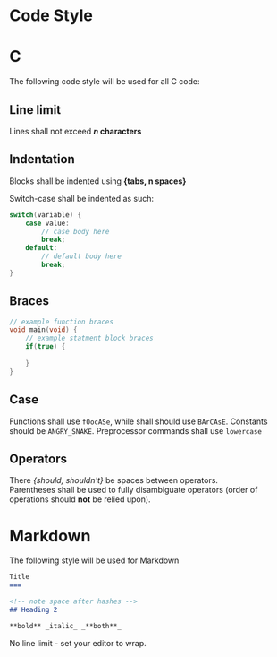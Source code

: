 Code Style
===

# C
The following code style will be used for all C code:

## Line limit
Lines shall not exceed **_n_ characters**

## Indentation
Blocks shall be indented using **{tabs, n spaces}**

Switch-case shall be indented as such:
```c
switch(variable) {
	case value:
		// case body here
		break;
	default:
		// default body here
		break;
}
```

## Braces
```c
// example function braces
void main(void) {
	// example statment block braces
	if(true) {
		
	}
}
```

## Case
Functions shall use `fOocASe`, while shall should use `BArCAsE`. Constants should be `ANGRY_SNAKE`. Preprocessor commands shall use `lowercase`

## Operators
There _{should, shouldn't}_ be spaces between operators.  
Parentheses shall be used to fully disambiguate operators (order of operations should **not** be relied upon).

# Markdown
The following style will be used for Markdown

```md
Title
===

<!-- note space after hashes -->
## Heading 2

**bold** _italic_ _**both**_

```

No line limit - set your editor to wrap.